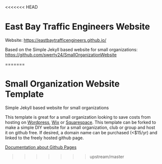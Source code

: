 <<<<<<< HEAD
# East Bay Traffic Engineers Website

Website: https://eastbaytrafficengineers.github.io/


Based on the Simple Jekyll based website for small organizations: https://github.com/swerty24/SmallOrganizationWebsite

=======
# Small Organization Website Template
Simple Jekyll based website for small organizations

This template is great for a small organization looking to save costs from hosting on [Wordpress](https://wordpress.com/), [Wix](https://www.wix.com/) or [Squarespace](https://www.squarespace.com/). This template can be forked to make a simple DIY website for a small  organization, club or group and host it on github free. If desired, a domain name can be purchased (<$15/yr) and linked to the freely hosted github page.

[Documentation about Github Pages](https://help.github.com/en/articles/getting-started-with-github-pages)
>>>>>>> upstream/master
